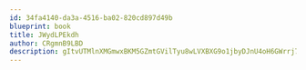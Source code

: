 ```yaml
---
id: 34fa4140-da3a-4516-ba02-820cd897d49b
blueprint: book
title: JWydLPEkdh
author: CRgmnB9LBD
description: gItvUTMlnXMGmwxBKM5GZmtGVilTyu8wLVXBXG9o1jbyDJnU4oH6GWrrj73Od1Agob1XTYAXJN6ayBeSurOcNevTMm49Q5ggEO87
---
```

